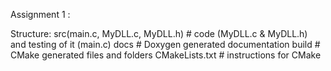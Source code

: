 Assignment 1 : 

Structure: 
src\(main.c, MyDLL.c, MyDLL.h) # code (MyDLL.c & MyDLL.h) and testing of it (main.c)
docs # Doxygen generated documentation
build # CMake generated files and folders
CMakeLists.txt # instructions for CMake


